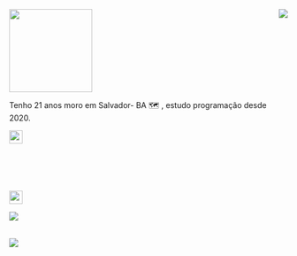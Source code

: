 
<img  widht="469px" height="150px" src="https://user-images.githubusercontent.com/103538940/172057598-aa6ec6ef-6560-4f66-8021-ccf9743af834.png">
<img align="right"  src="https://user-images.githubusercontent.com/103538940/172056419-9cb1cc9d-ce1d-4b3d-a75b-5da2772ea7cb.jpg">

<p align="left">Tenho 21 anos moro em Salvador- BA 🗺 , estudo programação desde 2020.</p>

<a href="https://www.linkedin.com/in/claudiane-costa-91a057219/"><img justify-content="space-between" widht="24px" height="24px" src="https://user-images.githubusercontent.com/103538940/173412404-a8186cdb-f589-4564-8049-ed947708d813.png"></a>
<br><br><br><br><br><br>
<a href="mailto:claudianecosta241@gmail.com"><img justify-content="space-between" widht="24px" height="24px" src="https://user-images.githubusercontent.com/103538940/173412359-084216f9-14dd-40b1-aa1b-787c80da90e7.png"></a>

<img  align="left"  src="https://github-readme-stats.vercel.app/api?username=claudianeCS&show_icons=true&hide=contribs,prs&cache_seconds=86400&theme=cobalt">
<br>
<p>                                                                                                                                                       </p>
<br>
<img align="left"  src="https://github-readme-stats.vercel.app/api/pin/?username=claudianeCS&repo=github-readme-stats&cache_seconds=86400&theme=cobalt">





